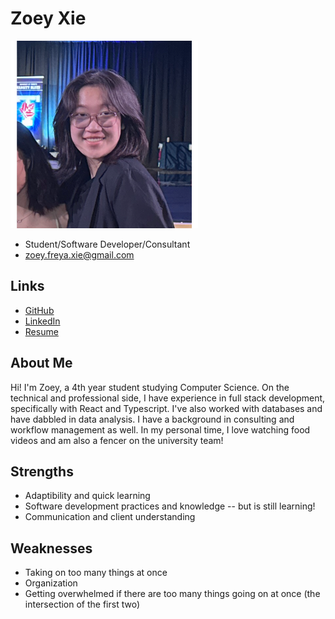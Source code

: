 # Zoey Xie

<img width="300" height="300" alt="image" src="./pictures/zoey_xie.png"/>

- Student/Software Developer/Consultant
- zoey.freya.xie@gmail.com

## Links

- [GitHub](https://github.com/caratooo)
- [LinkedIn](https://www.linkedin.com/in/zoey-xie/)
- [Resume](./resumes/zoey_xie.pdf)

## About Me

Hi! I'm Zoey, a 4th year student studying Computer Science. On the technical and professional side, I have experience in full stack development, specifically with React and Typescript. I've also worked with databases and have dabbled in data analysis. I have a background in consulting and workflow management as well. In my personal time, I love watching food videos and am also a fencer on the university team!

## Strengths

- Adaptibility and quick learning
- Software development practices and knowledge -- but is still learning!
- Communication and client understanding

## Weaknesses

- Taking on too many things at once
- Organization
- Getting overwhelmed if there are too many things going on at once (the intersection of the first two)

